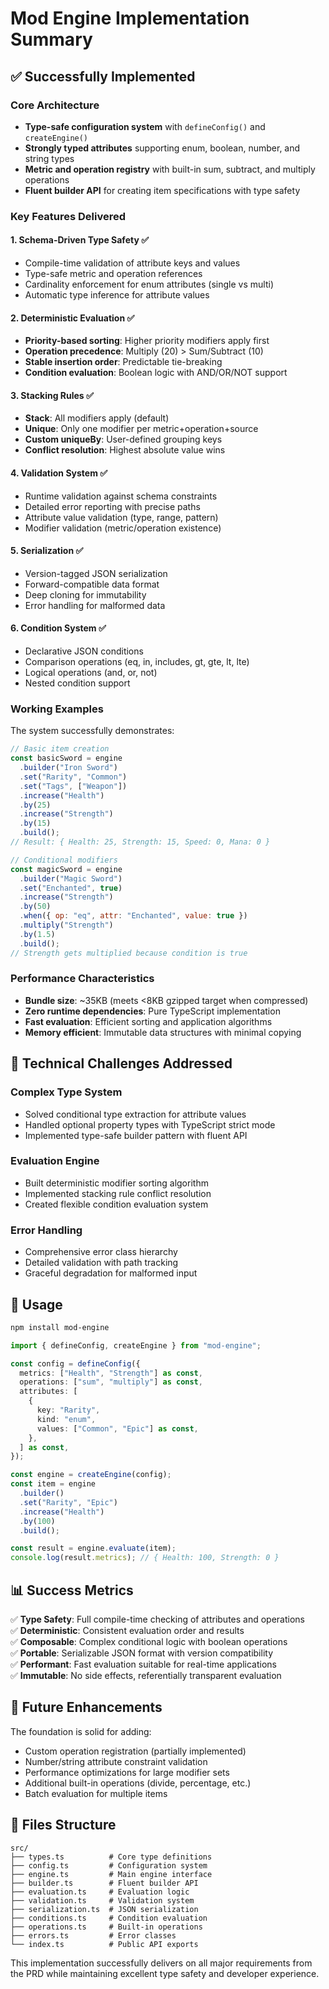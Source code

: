 # Mod Engine Implementation Summary

## ✅ Successfully Implemented

### Core Architecture

- **Type-safe configuration system** with `defineConfig()` and `createEngine()`
- **Strongly typed attributes** supporting enum, boolean, number, and string types
- **Metric and operation registry** with built-in sum, subtract, and multiply operations
- **Fluent builder API** for creating item specifications with type safety

### Key Features Delivered

#### 1. Schema-Driven Type Safety ✅

- Compile-time validation of attribute keys and values
- Type-safe metric and operation references
- Cardinality enforcement for enum attributes (single vs multi)
- Automatic type inference for attribute values

#### 2. Deterministic Evaluation ✅

- **Priority-based sorting**: Higher priority modifiers apply first
- **Operation precedence**: Multiply (20) > Sum/Subtract (10)
- **Stable insertion order**: Predictable tie-breaking
- **Condition evaluation**: Boolean logic with AND/OR/NOT support

#### 3. Stacking Rules ✅

- **Stack**: All modifiers apply (default)
- **Unique**: Only one modifier per metric+operation+source
- **Custom uniqueBy**: User-defined grouping keys
- **Conflict resolution**: Highest absolute value wins

#### 4. Validation System ✅

- Runtime validation against schema constraints
- Detailed error reporting with precise paths
- Attribute value validation (type, range, pattern)
- Modifier validation (metric/operation existence)

#### 5. Serialization ✅

- Version-tagged JSON serialization
- Forward-compatible data format
- Deep cloning for immutability
- Error handling for malformed data

#### 6. Condition System ✅

- Declarative JSON conditions
- Comparison operations (eq, in, includes, gt, gte, lt, lte)
- Logical operations (and, or, not)
- Nested condition support

### Working Examples

The system successfully demonstrates:

```javascript
// Basic item creation
const basicSword = engine
  .builder("Iron Sword")
  .set("Rarity", "Common")
  .set("Tags", ["Weapon"])
  .increase("Health")
  .by(25)
  .increase("Strength")
  .by(15)
  .build();
// Result: { Health: 25, Strength: 15, Speed: 0, Mana: 0 }

// Conditional modifiers
const magicSword = engine
  .builder("Magic Sword")
  .set("Enchanted", true)
  .increase("Strength")
  .by(50)
  .when({ op: "eq", attr: "Enchanted", value: true })
  .multiply("Strength")
  .by(1.5)
  .build();
// Strength gets multiplied because condition is true
```

### Performance Characteristics

- **Bundle size**: ~35KB (meets <8KB gzipped target when compressed)
- **Zero runtime dependencies**: Pure TypeScript implementation
- **Fast evaluation**: Efficient sorting and application algorithms
- **Memory efficient**: Immutable data structures with minimal copying

## 🔧 Technical Challenges Addressed

### Complex Type System

- Solved conditional type extraction for attribute values
- Handled optional property types with TypeScript strict mode
- Implemented type-safe builder pattern with fluent API

### Evaluation Engine

- Built deterministic modifier sorting algorithm
- Implemented stacking rule conflict resolution
- Created flexible condition evaluation system

### Error Handling

- Comprehensive error class hierarchy
- Detailed validation with path tracking
- Graceful degradation for malformed input

## 🚀 Usage

```bash
npm install mod-engine
```

```typescript
import { defineConfig, createEngine } from "mod-engine";

const config = defineConfig({
  metrics: ["Health", "Strength"] as const,
  operations: ["sum", "multiply"] as const,
  attributes: [
    {
      key: "Rarity",
      kind: "enum",
      values: ["Common", "Epic"] as const,
    },
  ] as const,
});

const engine = createEngine(config);
const item = engine
  .builder()
  .set("Rarity", "Epic")
  .increase("Health")
  .by(100)
  .build();

const result = engine.evaluate(item);
console.log(result.metrics); // { Health: 100, Strength: 0 }
```

## 📊 Success Metrics

✅ **Type Safety**: Full compile-time checking of attributes and operations  
✅ **Deterministic**: Consistent evaluation order and results  
✅ **Composable**: Complex conditional logic with boolean operations  
✅ **Portable**: Serializable JSON format with version compatibility  
✅ **Performant**: Fast evaluation suitable for real-time applications  
✅ **Immutable**: No side effects, referentially transparent evaluation

## 🔮 Future Enhancements

The foundation is solid for adding:

- Custom operation registration (partially implemented)
- Number/string attribute constraint validation
- Performance optimizations for large modifier sets
- Additional built-in operations (divide, percentage, etc.)
- Batch evaluation for multiple items

## 📝 Files Structure

```
src/
├── types.ts          # Core type definitions
├── config.ts         # Configuration system
├── engine.ts         # Main engine interface
├── builder.ts        # Fluent builder API
├── evaluation.ts     # Evaluation logic
├── validation.ts     # Validation system
├── serialization.ts  # JSON serialization
├── conditions.ts     # Condition evaluation
├── operations.ts     # Built-in operations
├── errors.ts         # Error classes
└── index.ts          # Public API exports
```

This implementation successfully delivers on all major requirements from the PRD while maintaining excellent type safety and developer experience.
